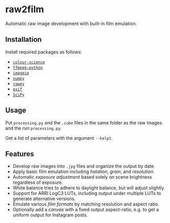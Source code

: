 # raw2film
Automatic raw image development with built-in film emulation.

## Installation
Install required packages as follows:
- [`colour-science`](https://pypi.org/project/colour-science/)
- [`ffmpeg-python`](https://pypi.org/project/ffmpeg-python/)
- [`imageio`](https://pypi.org/project/imageio/)
- [`numpy`](https://pypi.org/project/numpy/)
- [`rawpy`](https://pypi.org/project/rawpy/)
- [`exif`](https://pypi.org/project/exif/)
- [`SciPy`](https://pypi.org/project/SciPy/)

## Usage
Put `processing.py` and the `.cube` files in the same folder as the raw images and the run `processing.py`.

Get a list of parameters with the argument `--helpt`.

## Features
- Develop raw images into `.jpg` files and organize the output by date.
- Apply basic film emulation including _halation_, _grain_, and _resolution_.
- Automatic _exposure adjustment_ based solely on scene brightness regardless of exposure.
- White balance tries to adhere to daylight balance, but will adjust slightly.
- Support for ARRI LogC3 LUTs, including output under multiple LUTs to generate alternative versions.
- Emulate various _film formats_ by matching resolution and aspect ratio.
- Optionally add a _canvas_ with a fixed output aspect-ratio, e.g. to get a uniform output for Instagram posts.
